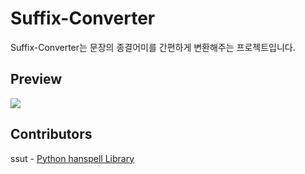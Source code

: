 # Suffix-Converter
Suffix-Converter는 문장의 종결어미를 간편하게 변환해주는 프로젝트입니다.

## Preview
![](https://cdn.statically.io/img/xn--p89av30aukhm0c.site/f=auto,w=1680/pre.png)


## Contributors 
ssut - [Python hanspell Library](https://github.com/ssut/py-hanspell)
